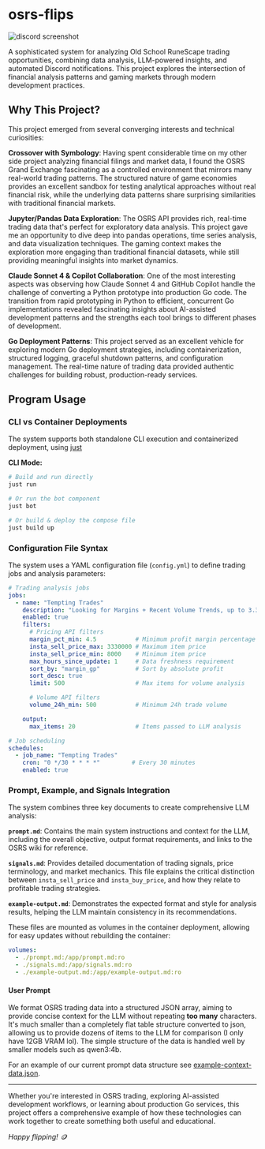 # osrs-flips

![discord screenshot](https://i.imgur.com/CbD8CDA.png)

A sophisticated system for analyzing Old School RuneScape trading opportunities, combining data analysis, LLM-powered insights, and automated Discord notifications. This project explores the intersection of financial analysis patterns and gaming markets through modern development practices.

## Why This Project?

This project emerged from several converging interests and technical curiosities:

**Crossover with Symbology**: Having spent considerable time on my other side project analyzing financial filings and market data, I found the OSRS Grand Exchange fascinating as a controlled environment that mirrors many real-world trading patterns. The structured nature of game economies provides an excellent sandbox for testing analytical approaches without real financial risk, while the underlying data patterns share surprising similarities with traditional financial markets.

**Jupyter/Pandas Data Exploration**: The OSRS API provides rich, real-time trading data that's perfect for exploratory data analysis. This project gave me an opportunity to dive deep into pandas operations, time series analysis, and data visualization techniques. The gaming context makes the exploration more engaging than traditional financial datasets, while still providing meaningful insights into market dynamics.

**Claude Sonnet 4 & Copilot Collaboration**: One of the most interesting aspects was observing how Claude Sonnet 4 and GitHub Copilot handle the challenge of converting a Python prototype into production Go code. The transition from rapid prototyping in Python to efficient, concurrent Go implementations revealed fascinating insights about AI-assisted development patterns and the strengths each tool brings to different phases of development.

**Go Deployment Patterns**: This project served as an excellent vehicle for exploring modern Go deployment strategies, including containerization, structured logging, graceful shutdown patterns, and configuration management. The real-time nature of trading data provided authentic challenges for building robust, production-ready services.

## Program Usage

### CLI vs Container Deployments

The system supports both standalone CLI execution and containerized deployment, using [just]()

**CLI Mode:**
```bash
# Build and run directly
just run

# Or run the bot component
just bot

# Or build & deploy the compose file
just build up
```

### Configuration File Syntax

The system uses a YAML configuration file (`config.yml`) to define trading jobs and analysis parameters:

```yaml
# Trading analysis jobs
jobs:
  - name: "Tempting Trades"
    description: "Looking for Margins + Recent Volume Trends, up to 3.33M buy limit"
    enabled: true
    filters:
      # Pricing API filters
      margin_pct_min: 4.5           # Minimum profit margin percentage
      insta_sell_price_max: 3330000 # Maximum item price
      insta_sell_price_min: 8000    # Minimum item price
      max_hours_since_update: 1     # Data freshness requirement
      sort_by: "margin_gp"          # Sort by absolute profit
      sort_desc: true
      limit: 500                    # Max items for volume analysis

      # Volume API filters
      volume_24h_min: 500           # Minimum 24h trade volume

    output:
      max_items: 20                 # Items passed to LLM analysis

# Job scheduling
schedules:
  - job_name: "Tempting Trades"
    cron: "0 */30 * * * *"         # Every 30 minutes
    enabled: true
```

### Prompt, Example, and Signals Integration

The system combines three key documents to create comprehensive LLM analysis:

**`prompt.md`**: Contains the main system instructions and context for the LLM, including the overall objective, output format requirements, and links to the OSRS wiki for reference.

**`signals.md`**: Provides detailed documentation of trading signals, price terminology, and market mechanics. This file explains the critical distinction between `insta_sell_price` and `insta_buy_price`, and how they relate to profitable trading strategies.

**`example-output.md`**: Demonstrates the expected format and style for analysis results, helping the LLM maintain consistency in its recommendations.

These files are mounted as volumes in the container deployment, allowing for easy updates without rebuilding the container:

```yaml
volumes:
  - ./prompt.md:/app/prompt.md:ro
  - ./signals.md:/app/signals.md:ro
  - ./example-output.md:/app/example-output.md:ro
```

#### User Prompt

We format OSRS trading data into a structured JSON array, aiming to provide concise context for the LLM without repeating __too many__ characters. It's much smaller than a completely flat table structure converted to json, allowing us to provide dozens of items to the LLM for comparison (I only have 12GB VRAM lol). The simple structure of the data is handled well by smaller models such as qwen3:4b.

For an example of our current prompt data structure see [example-context-data.json](./example-context-data.json).

---

Whether you're interested in OSRS trading, exploring AI-assisted development workflows, or learning about production Go services, this project offers a comprehensive example of how these technologies can work together to create something both useful and educational.


*Happy flipping! 🪙*

